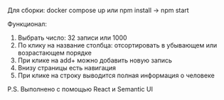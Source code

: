Для сборки: docker compose up 
или npm install -> npm start

Функционал: 
1. Выбрать число: 32 записи или 1000
2. По клику на название столбца: отсортировать в убывающем или возрастающем порядке
3. При клике на add+ можно добавить новую запись
4. Внизу страницы есть навигация
5. При клике на строку выводится полная информация о человеке

P.S. Выполнено с помощью React и Semantic UI
